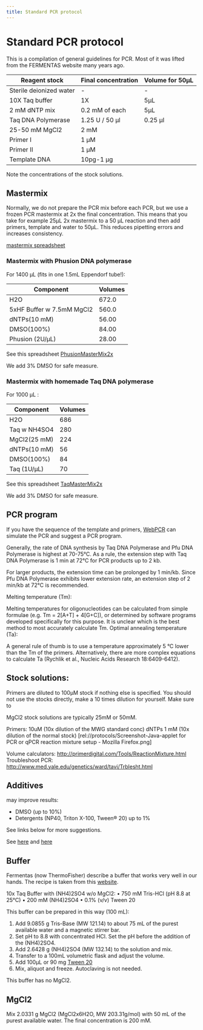 ```yaml
---
title: Standard PCR protocol
---
```


# Standard PCR protocol

This is a compilation of general guidelines for PCR. Most of it was lifted from the FERMENTAS website many years ago.


| Reagent stock      	  |	Final concentration | Volume for 50µL  |
|-------------------------|---------------------|------------------|
|Sterile deionized water  |	-                   | -                |
|10X Taq buffer           |	1X                  | 5µL              |
|2 mM dNTP mix            |	0.2 mM of each      | 5µL              |
|Taq DNA Polymerase       |	1.25 U / 50 µl      | 0.25 µl          |
|25-50 mM MgCl2           |	2 mM                |                  |
|Primer I				  |	1 µM                |                  |
|Primer II				  |	1 µM                |                  |
|Template DNA			  |	10pg-1 µg           |                  |

Note the concentrations of the stock solutions.

## Mastermix

Normally, we do not prepare the PCR mix before each PCR, but we use a frozen PCR mastermix at 2x the final concentration.
This means that you take for example 25µL 2x mastermix to a 50 µL reaction and then add primers, template and water to 50µL.
This reduces pipetting errors and increases consistency.

[mastermix spreadsheet](PCRMasterMix-2X.ods)

### Mastermix with Phusion DNA polymerase

For 1400 µL (fits in one 1.5mL Eppendorf tube!):

|Component                  | Volumes |
|---------------------------|---------|
|H2O                        | 672.0   |
|5xHF Buffer w 7.5mM MgCl2  | 560.0   |
|dNTPs(10 mM)               | 56.00   |
|DMSO(100%)                 | 84.00   |
|Phusion (2U/µL)            | 28.00   |

See this spreadsheet [PhusionMasterMix2x](PhusionMasterMix2x.ods)

We add 3% DMSO for safe measure.

### Mastermix with homemade Taq DNA polymerase

For 1000 µL :

|Component             | Volumes |
|----------------------|---------|
|H2O                   | 686     |
|Taq w NH4SO4          | 280     |
|MgCl2(25 mM)          | 224     |
|dNTPs(10 mM)          | 56      |
|DMSO(100%)            | 84      |
|Taq (1U/µL)           | 70      |

See this spreadsheet [TaqMasterMix2x](TaqMasterMix2x.ods)

We add 3% DMSO for safe measure.


## PCR program

If you have the sequence of the template and primers, [WebPCR](http://webpcr.appspot.com/) can simulate the PCR and suggest a PCR program.

Generally, the rate of DNA synthesis by Taq DNA Polymerase and Pfu DNA
Polymerase is highest at 70-75°C. As a rule, the extension step with Taq
DNA Polymerase is 1 min at 72°C for PCR products up to 2 kb. 

For larger products, the extension time can be prolonged by 1 min/kb. Since Pfu DNA Polymerase
exhibits lower extension rate, an extension step of 2 min/kb at 72°C is
recommended.

Melting temperature (Tm):

Melting temperatures for oligonucleotides can be calculated from simple formulae
(e.g. Tm = 2[A+T] + 4[G+C]), or determined by software programs developed
specifically for this purpose. It is unclear which is the best method to most
accurately calculate Tm. Optimal annealing temperature (Ta):

A general rule of thumb is to use a temperature approximately 5 °C lower than
the Tm of the primers. Alternatively, there are more complex equations to
calculate Ta (Rychlik et al., Nucleic Acids Research 18:6409-6412). 


## Stock solutions:

Primers are diluted to 100µM stock if nothing else is specified.
You should not use the stocks directly, make a 10 times dilution for yourself.
Make sure to 

MgCl2 stock solutions are typically 25mM or 50mM.

Primers: 	10uM (10x dilution of the MWG standard conc)
dNTPs		1 mM (10x dilution of the normal stock)
[rel://protocols/Screenshot-Java-applet for PCR or qPCR reaction mixture setup - Mozilla Firefox.png]

Volume calculators: http://primerdigital.com/Tools/ReactionMixture.html
Troubleshoot PCR:    http://www.med.yale.edu/genetics/ward/tavi/Trblesht.html






## Additives

may improve results:
- DMSO (up to 10%) 
- Detergents (NP40, Triton X-100, Tween® 20) up to 1%

See links below for more suggestions.

See [here](http://bitesizebio.com/24/pcr-problems-try-an-additive/)
and [here](http://bitesizebio.com/2592/better-than-betaine-pcr-additives-that-actually-work/)



## Buffer

Fermentas (now ThermoFisher) describe a buffer that works very well in our hands. The recipe is taken
from this [website](https://www.thermofisher.com/order/catalog/product/B33).

10x Taq Buffer with (NH4)2SO4 w/o MgCl2:
• 750 mM Tris-HCl (pH 8.8 at 25°C)
• 200 mM (NH4)2SO4
• 0.1% (v/v) Tween 20

This buffer can be prepared in this way (100 mL):

1. Add 9.0855 g Tris-Base (MW 121.14) to about 75 mL of the purest available water and a magnetic stirrer bar.
2. Set pH to 8.8 with concentrated HCl. Set the pH before the addition of the (NH4)2SO4.
3. Add 2.6428 g (NH4)2SO4 (MW 132.14) to the solution and mix.
4. Transfer to a 100mL volumetric flask and adjust the volume.
5. Add 100µL or 90 mg [Tween 20](https://en.wikipedia.org/wiki/Polysorbate_20)
6. Mix, aliquot and freeze. Autoclaving is not needed.

This buffer has no MgCl2.


## MgCl2

Mix 2.0331 g MgCl2 (MgCl2x6H2O, MW 203.31g/mol) with 50 mL of the purest available water. The final concentration 
is 200 mM. 



